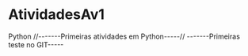 # AtividadesAv1
Python
//-------Primeiras atividades em Python-----//
-------Primeiras teste no GIT-----
